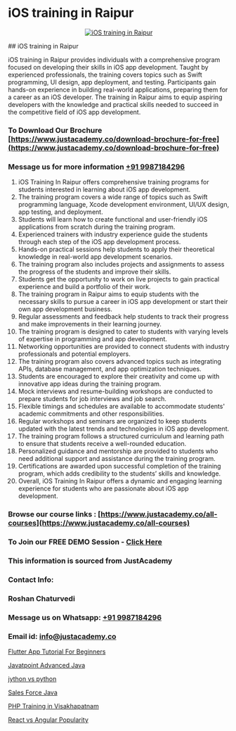 # iOS training in Raipur

<p align="center">
  <a href="https://justacademy.co/course-detail/ios-training">
    <img src="https://justacademy.co/storage2/course_image/1676636008_course_image.webp" alt="iOS training in Raipur">
  </a>
</p>
## iOS training in Raipur

iOS training in Raipur provides individuals with a comprehensive program focused on developing their skills in iOS app development. Taught by experienced professionals, the training covers topics such as Swift programming, UI design, app deployment, and testing. Participants gain hands-on experience in building real-world applications, preparing them for a career as an iOS developer. The training in Raipur aims to equip aspiring developers with the knowledge and practical skills needed to succeed in the competitive field of iOS app development.
### To Download Our Brochure [https://www.justacademy.co/download-brochure-for-free](https://www.justacademy.co/download-brochure-for-free)
### Message us for more information [+91 9987184296](https://api.whatsapp.com/send?phone=919987184296)
1) iOS Training In Raipur offers comprehensive training programs for students interested in learning about iOS app development.
2) The training program covers a wide range of topics such as Swift programming language, Xcode development environment, UI/UX design, app testing, and deployment.
3) Students will learn how to create functional and user-friendly iOS applications from scratch during the training program.
4) Experienced trainers with industry experience guide the students through each step of the iOS app development process.
5) Hands-on practical sessions help students to apply their theoretical knowledge in real-world app development scenarios.
6) The training program also includes projects and assignments to assess the progress of the students and improve their skills.
7) Students get the opportunity to work on live projects to gain practical experience and build a portfolio of their work.
8) The training program in Raipur aims to equip students with the necessary skills to pursue a career in iOS app development or start their own app development business.
9) Regular assessments and feedback help students to track their progress and make improvements in their learning journey.
10) The training program is designed to cater to students with varying levels of expertise in programming and app development.
11) Networking opportunities are provided to connect students with industry professionals and potential employers.
12) The training program also covers advanced topics such as integrating APIs, database management, and app optimization techniques.
13) Students are encouraged to explore their creativity and come up with innovative app ideas during the training program.
14) Mock interviews and resume-building workshops are conducted to prepare students for job interviews and job search.
15) Flexible timings and schedules are available to accommodate students' academic commitments and other responsibilities.
16) Regular workshops and seminars are organized to keep students updated with the latest trends and technologies in iOS app development.
17) The training program follows a structured curriculum and learning path to ensure that students receive a well-rounded education.
18) Personalized guidance and mentorship are provided to students who need additional support and assistance during the training program.
19) Certifications are awarded upon successful completion of the training program, which adds credibility to the students’ skills and knowledge.
20) Overall, iOS Training In Raipur offers a dynamic and engaging learning experience for students who are passionate about iOS app development.

### Browse our course links : [https://www.justacademy.co/all-courses](https://www.justacademy.co/all-courses) 
### To Join our FREE DEMO Session - [Click Here](https://www.justacademy.co/register-for-course-demo)


### This information is sourced from JustAcademy
### Contact Info:
### Roshan Chaturvedi
### Message us on Whatsapp: [+91 9987184296](https://api.whatsapp.com/send?phone=919987184296)
### Email id: [info@justacademy.co](mailto:info@justacademy.co)
                
[Flutter App Tutorial For Beginners](https://www.linkedin.com/pulse/flutter-app-tutorial-beginners-justacademy-pune-0mlwc/)

[Javatpoint Advanced Java](https://www.linkedin.com/pulse/javatpoint-advanced-java-justacademy-kolkata-wklxe?trackingId=ynzEZpttuiarEVCtD%2FFHig%3D%3D&lipi=urn%3Ali%3Apage%3Ad_flagship3_company_admin%3B57ggr4WVTUuBeEA%2FxPy55A%3D%3D)

[jython vs python](https://medium.com/@ranemanish460/jython-vs-python-74da39584cb2)

[Sales Force Java](https://medium.com/@kamblerajas684/sales-force-java-58f1c04ef397)

[PHP Training in Visakhapatnam](https://justacademyin.github.io/justacademy/php-training-in-visakhapatnam)

[React vs Angular Popularity](https://justacademyin.github.io/justacademy/react-vs-angular-popularity)

